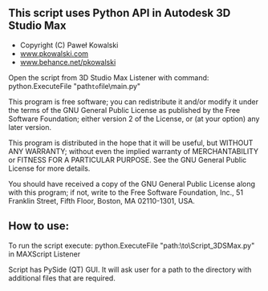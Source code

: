 ## This script uses Python API in Autodesk 3D Studio Max

 - Copyright (C) Paweł Kowalski
 - www.pkowalski.com
 - www.behance.net/pkowalski


 Open the script from 3D Studio Max Listener with command:
 python.ExecuteFile "path`to`file\main.py"

 This program is free software; you can redistribute it and/or
 modify it under the terms of the GNU General Public License
 as published by the Free Software Foundation; either version 2
 of the License, or (at your option) any later version.

 This program is distributed in the hope that it will be useful,
 but WITHOUT ANY WARRANTY; without even the implied warranty of
 MERCHANTABILITY or FITNESS FOR A PARTICULAR PURPOSE.  See the
 GNU General Public License for more details.

 You should have received a copy of the GNU General Public License
 along with this program; if not, write to the Free Software
 Foundation, Inc., 51 Franklin Street, Fifth Floor, Boston, MA  02110-1301, USA.

## How to use:

 To run the script execute:
 python.ExecuteFile "path:\to\Script_3DSMax.py"
 in MAXScript Listener
 
 Script has PySide (QT) GUI. 
 It will ask user for a path to the directory with additional files that are required.
